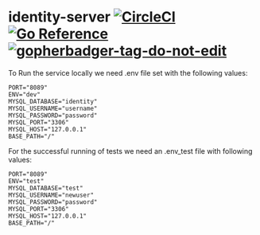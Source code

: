 # identity-server [![CircleCI](https://circleci.com/gh/riyadennis/identity-server.svg?style=svg)](https://circleci.com/gh/riyadennis/identity-server) [![Go Reference](https://pkg.go.dev/badge/github.com/riyadennis/identity-server.svg)](https://pkg.go.dev/github.com/riyadennis/identity-server) <a href='https://github.com/jpoles1/gopherbadger' target='_blank'>![gopherbadger-tag-do-not-edit](https://img.shields.io/badge/Go%20Coverage-33%25-brightgreen.svg?longCache=true&style=flat)</a>

To Run the service locally we need .env file set with the following values:

```
PORT="8089"
ENV="dev"
MYSQL_DATABASE="identity"
MYSQL_USERNAME="username"
MYSQL_PASSWORD="password"
MYSQL_PORT="3306"
MYSQL_HOST="127.0.0.1"
BASE_PATH="/"
```

For the successful running of tests we need an .env_test file with following values:

```
PORT="8089"
ENV="test"
MYSQL_DATABASE="test"
MYSQL_USERNAME="newuser"
MYSQL_PASSWORD="password"
MYSQL_PORT="3306"
MYSQL_HOST="127.0.0.1"
BASE_PATH="/"
```
